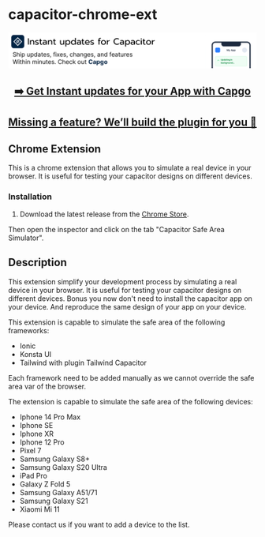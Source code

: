 # capacitor-chrome-ext
  <a href="https://capgo.app/"><img src='https://raw.githubusercontent.com/Cap-go/capgo/main/assets/capgo_banner.png' alt='Capgo - Instant updates for capacitor'/></a>
  
<div align="center">
  <h2><a href="https://capgo.app/?ref=plugin"> ➡️ Get Instant updates for your App with Capgo</a></h2>
  <h2><a href="https://capgo.app/consulting/?ref=plugin"> Missing a feature? We’ll build the plugin for you 💪</a></h2>
</div>

## Chrome Extension

This is a chrome extension that allows you to simulate a real device in your browser. It is useful for testing your capacitor designs on different devices.

### Installation

1. Download the latest release from the [Chrome Store](https://chromewebstore.google.com/detail/capacitor-safe-area-simul/ddaaodgcccedhjbjeollookhompnlfhi?authuser=0&hl=en).

Then open the inspector and click on the tab "Capacitor Safe Area Simulator".

## Description

This extension simplify your development process by simulating a real device in your browser. It is useful for testing your capacitor designs on different devices.
Bonus you now don't need to install the capacitor app on your device. And reproduce the same design of your app on your device.

This extension is capable to simulate the safe area of the following frameworks:

- Ionic
- Konsta UI
- Tailwind with plugin Tailwind Capacitor

Each framework need to be added manually as we cannot override the safe area var of the browser.

The extension is capable to simulate the safe area of the following devices:
- Iphone 14 Pro Max
- Iphone SE
- Iphone XR
- Iphone 12 Pro
- Pixel 7
- Samsung Galaxy S8+
- Samsung Galaxy S20 Ultra
- iPad Pro
- Galaxy Z Fold 5
- Samsung Galaxy A51/71
- Samsung Galaxy S21
- Xiaomi Mi 11

Please contact us if you want to add a device to the list.
